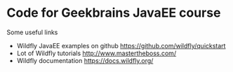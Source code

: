 # Code for Geekbrains JavaEE course

Some useful links

* Wildfly JavaEE examples on github https://github.com/wildfly/quickstart
* Lot of Wildfly tutorials http://www.mastertheboss.com/
* Wildfly documentation https://docs.wildfly.org/